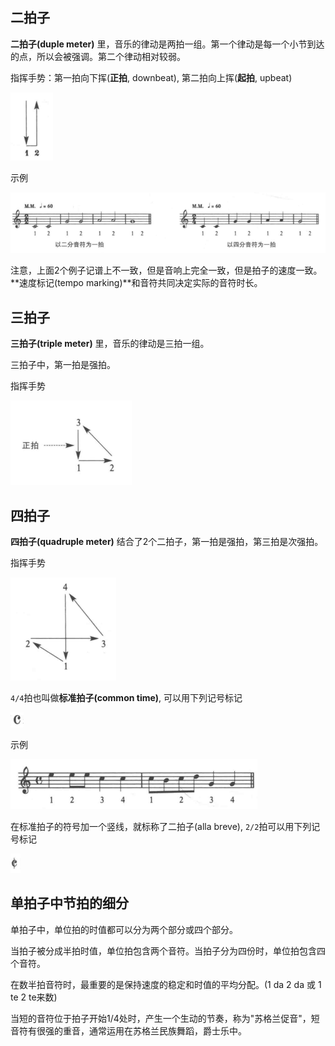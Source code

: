 
## 二拍子

**二拍子(duple meter)** 里，音乐的律动是两拍一组。第一个律动是每一个小节到达的点，所以会被强调。第二个律动相对较弱。

指挥手势：第一拍向下挥(**正拍**, downbeat), 第二拍向上挥(**起拍**, upbeat)

![duplemeter](img/duplemeter.png)

示例

![duplemeter-example](img/duplemeter-example.png)

注意，上面2个例子记谱上不一致，但是音响上完全一致，但是拍子的速度一致。**速度标记(tempo marking)**和音符共同决定实际的音符时长。

## 三拍子

**三拍子(triple meter)** 里，音乐的律动是三拍一组。

三拍子中，第一拍是强拍。

指挥手势

![triplemeter](img/triplemeter.png)


## 四拍子

**四拍子(quadruple meter)** 结合了2个二拍子，第一拍是强拍，第三拍是次强拍。

指挥手势

![quadruplemeter](img/quadruplemeter.png)

`4/4`拍也叫做**标准拍子(common time)**, 可以用下列记号标记

![commontime](img/commontime.png)

示例

![commontime-example](img/commontime-example.png)

在标准拍子的符号加一个竖线，就标称了二拍子(alla breve), `2/2`拍可以用下列记号标记

![allabreve](img/allabreve.png)


## 单拍子中节拍的细分

单拍子中，单位拍的时值都可以分为两个部分或四个部分。

当拍子被分成半拍时值，单位拍包含两个音符。当拍子分为四份时，单位拍包含四个音符。


在数半拍音符时，最重要的是保持速度的稳定和时值的平均分配。(1 da 2 da 或 1 te 2 te来数)

当短的音符位于拍子开始1/4处时，产生一个生动的节奏，称为"苏格兰促音"，短音符有很强的重音，通常运用在苏格兰民族舞蹈，爵士乐中。

